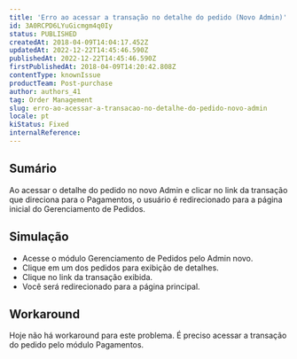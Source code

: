 ```yaml
---
title: 'Erro ao acessar a transação no detalhe do pedido (Novo Admin)'
id: 3A0RCPD6LYuGicmgm4q0Iy
status: PUBLISHED
createdAt: 2018-04-09T14:04:17.452Z
updatedAt: 2022-12-22T14:45:46.590Z
publishedAt: 2022-12-22T14:45:46.590Z
firstPublishedAt: 2018-04-09T14:20:42.808Z
contentType: knownIssue
productTeam: Post-purchase
author: authors_41
tag: Order Management
slug: erro-ao-acessar-a-transacao-no-detalhe-do-pedido-novo-admin
locale: pt
kiStatus: Fixed
internalReference: 
---
```


## Sumário

Ao acessar o detalhe do pedido no novo Admin e clicar no link da transação que direciona para o Pagamentos, o usuário é redirecionado para a página inicial do Gerenciamento de Pedidos.

## Simulação

- Acesse o módulo Gerenciamento de Pedidos pelo Admin novo.
- Clique em um dos pedidos para exibição de detalhes.
- Clique no link da transação exibida.
- Você será redirecionado para a página principal.

## Workaround

Hoje não há workaround para este problema. É preciso acessar a transação do pedido pelo módulo Pagamentos.

